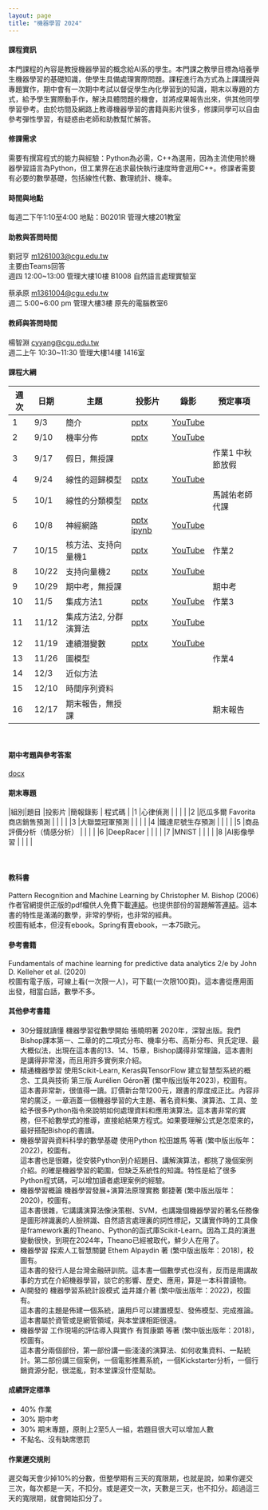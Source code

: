 ```yaml
---
layout: page
title: "機器學習 2024"
---
```

<!--AI2009-63655-->

#### 課程資訊
本門課程的內容是教授機器學習的概念給AI系的學生。本門課之教學目標為培養學生機器學習的基礎知識，使學生具備處理實際問題。課程進行為方式為上課講授與專題實作，期中會有一次期中考試以督促學生內化學習到的知識，期末以專題的方式，給予學生實際動手作，解決具體問題的機會，並將成果報告出來，供其他同學學習參考。由於坊間及網路上教導機器學習的書籍與影片很多，修課同學可以自由參考彈性學習，有疑惑由老師和助教幫忙解答。

#### 修課需求
需要有撰寫程式的能力與經驗：Python為必需，C++為選用，因為主流使用於機器學習語言為Python，但工業界在追求最快執行速度時會選用C++。修課者需要有必要的數學基礎，包括線性代數、數理統計、機率。

#### 時間與地點
每週二下午1:10至4:00 地點：B0201R 管理大樓201教室<br/>

#### 助教與答問時間
劉冠亨 m1261003@cgu.edu.tw<br/>
主要由Teams回答<br/>
週四 12:00~13:00 管理大樓10樓 B1008 自然語言處理實驗室<br/>

蔡承原 m1361004@cgu.edu.tw<br/>
週二 5:00~6:00 pm 管理大樓3樓 原先的電腦教室6  <br/>

#### 教師與答問時間
楊智淵 cyyang@cgu.edu.tw <br/>
週二上午 10:30~11:30 管理大樓14樓 1416室<br/>

#### 課程大綱

|週次|日期  |主題                       |投影片     |錄影         | 預定事項 |
|--- |---   |---                        |---         |---         |---       |
|1   |9/3   | 簡介                      | [pptx](https://www.dropbox.com/scl/fi/b02sm1q66wsf1ckr6fl9b/01.pptx?rlkey=fbh0aym0kmein5kh4sv9paoay&dl=0)           | [YouTube](https://youtu.be/4qVlixSXXBk)           |          |
|2   |9/10  | 機率分佈                  | [pptx](https://www.dropbox.com/scl/fi/dd2duyz0um7mdw6a3kpim/02.pptx?rlkey=gl6xzpko69mxks4ygqw3rmerb&dl=0)           | [YouTube](https://youtu.be/yUKJRTU0Te0)           |          |
|3   |9/17  | 假日，無授課              |            |            |作業1 中秋節放假|
|4   |9/24  | 線性的迴歸模型            | [pptx](https://www.dropbox.com/scl/fi/enyxgfpuebwpo9asecw4h/03.pptx?rlkey=qucuj7ubpmij9t5fyn99f22iz&dl=0)          | [YouTube](https://youtu.be/qhueEuHDxW8)           |         |
|5   |10/1  | 線性的分類模型             |[pptx](https://www.dropbox.com/scl/fi/lnwugoepr7h7znct8njcn/04.pptx?rlkey=ttcvsdoyadkun5o8ke0m38lfi&dl=0)          |                                                   |馬誠佑老師代課 |
|6   |10/8  | 神經網路                  | [pptx](https://www.dropbox.com/scl/fi/go1a6vikqcplsfckp5pf3/05.pptx?rlkey=i21ny1j5184v4shqs7k2jp9nn&dl=0) [ipynb](https://pytorch.org/tutorials/_downloads/4e865243430a47a00d551ca0579a6f6c/cifar10_tutorial.ipynb)                                                     | [YouTube](https://youtu.be/cGGlSlaq4kQ)          |     |
|7   |10/15 | 核方法、支持向量機1       | [pptx](https://www.dropbox.com/scl/fi/ctrbzjknfzoyn43hj1z7i/06.pptx?rlkey=7ntxjqhwdjg5xiurdvnyy0stt&dl=0)           | [YouTube](https://youtu.be/YVgX8fMr7FI)           |作業2      |
|8   |10/22 | 支持向量機2               | [pptx](https://www.dropbox.com/scl/fi/soo5bj6z9zqa5qvcw0fvz/07.pptx?rlkey=yeeqzosx1p7x1xbhr06q452h9&dl=0)          | [YouTube](https://youtu.be/2tT8xO9x2yQ)           |          |
|9   |10/29 | 期中考，無授課            |            |            |期中考    |
|10  |11/5  | 集成方法1                 |[pptx](https://changgunguniversity-my.sharepoint.com/:p:/g/personal/d000019097_cgu_edu_tw/EbAxe8h0YZNFsp8-Ymgr6doBg_4da9cH1BKZ7BYo8GYzHw?e=tkU9br)            | [YouTube](https://youtu.be/IiMsNQU0QzA)           |作業3     |
|11  |11/12 | 集成方法2, 分群演算法      | [pptx](https://changgunguniversity-my.sharepoint.com/:p:/g/personal/d000019097_cgu_edu_tw/EQtaC4XhEa9IsAb5xQm2jfMB3kY2FhrjKh9-NuqIn7e2_Q?e=bwHqD5)           | [YouTube](https://youtu.be/c8AS5Gc6Y38)           |          |
|12  |11/19 | 連續潛變數                | [pptx](https://changgunguniversity-my.sharepoint.com/:p:/g/personal/d000019097_cgu_edu_tw/ERowLX52ZPhKpyoSNiiJZR0BGhWXexoTg5IbufcC63xMmQ?e=0yQGMg)           | [YouTube](https://youtu.be/oxenyT_F7EU)           |          |
|13  |11/26 | 圖模型                    |            |            |作業4     |
|14  |12/3  | 近似方法                  |            |            |          |
|15  |12/10 | 時間序列資料              |            |            |          |
|16  |12/17 | 期末報告，無授課          |            |            |期末報告  |

<br/>

#### 期中考題與參考答案
[docx](https://changgunguniversity-my.sharepoint.com/:w:/g/personal/d000019097_cgu_edu_tw/ETiuXPNHEL1Mks3Vt9gk86UBtGfefubBKrWKpgjPJkTS-w?e=WaHmMD)

#### 期末專題

|組別|題目                          |投影片                  |簡報錄影 | 程式碼  |
|1   |心律偵測                      |                        |        |         |
|2   |厄瓜多爾 Favorita 商店銷售預測 |                        |        |         |
|3   |大聯盟冠軍預測                 |                        |        |         |
|4   |鐵達尼號⽣存預測               |                        |        |         |
|5   |商品評價分析（情感分析）        |                        |        |         |
|6   |DeepRacer                     |                        |        |         |
|7   |MNIST                         |                        |        |         |
|8   |AI影像學習                    |                        |        |         |

<br/>

#### 教科書
Pattern Recognition and Machine Learning by Christopher M. Bishop (2006)<br/>
作者官網提供正版的pdf檔供人免費下載[連結](https://www.microsoft.com/en-us/research/uploads/prod/2006/01/Bishop-Pattern-Recognition-and-Machine-Learning-2006.pdf)。也提供部份的習題解答[連結](https://www.microsoft.com/en-us/research/wp-content/uploads/2016/05/prml-web-sol-2009-09-08.pdf)。這本書的特性是滿滿的數學，非常的學術，也非常的經典。<br/>
校圖有紙本，但沒有ebook。Spring有賣ebook，一本75歐元。

#### 參考書籍
Fundamentals of machine learning for predictive data analytics 2/e by John D. Kelleher et al. (2020)<br/>
校圖有電子版，可線上看(一次限一人)，可下載(一次限100頁)。這本書從應用面出發，相當白話，數學不多。</br>

#### 其他參考書籍
- 30分鐘就讀懂 機器學習從數學開始 張曉明著 2020年，深智出版。我們Bishop課本第一、二章的的二項式分布、機率分布、高斯分布、貝氏定理、最大概似法，出現在這本書的13、14、15章，Bishop講得非常理論，這本書則是講得非常淺，而且用許多實例來介紹。 </br>
- 精通機器學習 使用Scikit-Learn, Keras與TensorFlow 建立智慧型系統的概念、工具與技術 第三版 Aurélien Géron著 (繁中版出版年2023)，校圖有。</br>
這本書非常新，很值得一讀。訂價新台幣1200元，跟書的厚度成正比。內容非常的廣泛，一章涵蓋一個機器學習的大主題、著名資料集、演算法、工具、並給予很多Python指令來說明如何處理資料和應用演算法。這本書非常的實務，但不給數學式的推導，直接給結果方程式。如果要理解公式是怎麼來的，最好搭配Bishop的書讀。
- 機器學習與資料科學的數學基礎 使用Python 松田雄馬 等著 (繁中版出版年：2022)，校圖有。<br/>
這本書也是很雜，從安裝Python到介紹題目、講解演算法，都挑了幾個案例介紹。的確是機器學習的範圍，但缺乏系統性的知識。特性是給了很多Python程式碼，可以增加讀者處理案例的經驗。
- 機器學習概論 機器學習發展+演算法原理實務 鄭捷著 (繁中版出版年：2020)，校圖有。<br/>
這本書很雜，它講講演算法像決策樹、SVM，也講幾個機器學習的著名任務像是圖形辨識裏的人臉辨識、自然語言處理裏的詞性標記，又講實作時的工具像是framework裏的Theano、Python的函式庫Scikit-Learn。因為工具的演進變動很快，到現在2024年，Theano已經被取代，鮮少人在用了。
- 機器學習 探索人工智慧關鍵 Ethem Alpaydin 著 (繁中版出版年：2018)，校圖有。<br/>
這本書的發行人是台灣金融研訓院。這本書一個數學式也沒有，反而是用講故事的方式在介紹機器學習，談它的影響、歷史、應用，算是一本科普讀物。
- AI開發的 機器學習系統計設模式 澁井雄介著 (繁中版出版年：2022)，校圖有。<br/>
這本書的主題是佈建一個系統，讓用戶可以建置模型、發佈模型、完成推論。這本書屬於資管或是網管領域，與本堂課相距很遠。
- 機器學習 工作現場的評估導入與實作 有賀康顕 等著 (繁中版出版年：2018)，校圖有。<br/>
這本書分兩個部份，第一部份講一些淺淺的演算法、如何收集資料、一點統計。第二部份講三個案例，一個電影推薦系統，一個Kickstarter分析，一個行銷資源分配，很混亂，對本堂課沒什麼幫助。

  
#### 成績評定標準
- 40% 作業
- 30% 期中考
- 30% 期末專題，原則上2至5人一組，若題目很大可以增加人數
- 不點名、沒有缺席懲罰

#### 作業遲交規則
遲交每天會少掉10%的分數，但整學期有三天的寬限期，也就是說，如果你遲交三次，每次都是一天，不扣分。或是遲交一次，天數是三天，也不扣分。超過這三天的寬限期，就會開始扣分了。

